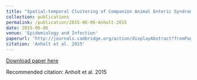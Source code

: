 ```yaml
---
title: "Spatial-temporal Clustering of Companion Animal Enteric Syndrome: Detection and Investigation Through the Use of Electronic Medical Records from Participating Private Practices."
collection: publications
permalink: /publication/2015-06-06-Anholt-2015
date: 2015-06-06
venue: 'Epidemiology and Infection'
paperurl: 'http://journals.cambridge.org/action/displayAbstract?fromPage=online&aid=9491574&fulltextType=RA&fileId=S0950268814003574'
citation: 'Anholt et al. 2015'
---
```


<a href='http://journals.cambridge.org/action/displayAbstract?fromPage=online&aid=9491574&fulltextType=RA&fileId=S0950268814003574'>Download paper here</a>

Recommended citation: Anholt et al. 2015